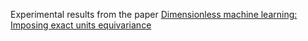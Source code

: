 Experimental results from the paper [Dimensionless machine learning: Imposing exact units equivariance](https://arxiv.org/pdf/2204.00887.pdf)
